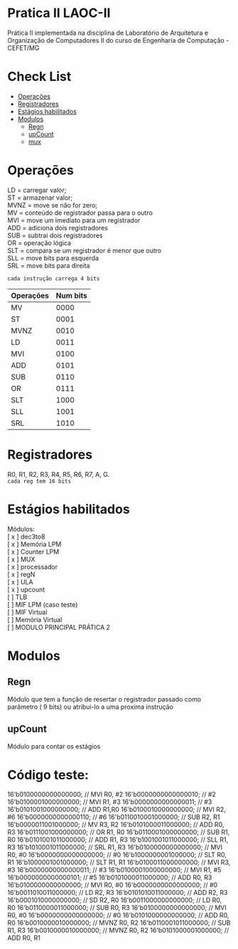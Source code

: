 # Pratica II LAOC-II
Prática II implementada na disciplina de Laboratório de Arquitetura e Organização de Computadores II do curso de Engenharia de Computação - CEFET/MG

Check List
=================

<!--ts-->
   * [Operações](#operacoes)
   * [Registradores](#registradores)
   * [Estágios habilitados](#estagios-habilitados)
   * [Modulos](#modulos)
     * [Regn](#regn)
     * [upCount](#upcount)
     * [mux](#mux)
<!--te-->


Operações
============

LD = carregar valor; <br />
ST = armazenar valor; <br />
MVNZ = move se não for zero; <br />
MV = conteúdo de registrador passa para o outro <br />
MVI = move um imediato para um registrador <br />
ADD = adiciona dois registradores <br />
SUB = subtrai dois registradores <br />
OR = operação lógica <br />
SLT = compara se um registrador é menor que outro <br />
SLL = move bits para esquerda <br />
SRL = move bits para direita <br />

``` cada instrução carrega 4 bits ```

|      Operações      |      Num bits       |
| ------------------- | ------------------- |
|         MV          |        0000         |
|         ST          |        0001         |
|        MVNZ         |        0010         |
|        LD           |        0011         |
|        MVI          |        0100         |
|        ADD          |        0101         |
|        SUB          |        0110         |
|         OR          |        0111         |
|        SLT          |        1000         |
|        SLL          |        1001         |
|        SRL          |        1010         |

Registradores
============
R0, R1, R2, R3, R4, R5, R6, R7, A, G. <br />
``` cada reg tem 16 bits ```


Estágios habilitados
============

Módulos:<br />
[ x ] dec3to8  <br />
[ x ] Memória LPM  <br />
[ x ] Counter LPM  <br />
[ x ] MUX  <br />
[ x ] processador  <br />
[ x ] regN  <br />
[ x ] ULA  <br />
[ x ] upcount  <br /> 
[ ] TLB  <br />
[ ] MIF LPM (caso teste)  <br />
[ ] MIF Virtual  <br />
[ ] Memória Virtual  <br />
[ ] MODULO PRINCIPAL PRÁTICA 2  <br />


Modulos
============
Regn
-----
Módulo que tem a função de resertar o registrador passado como parâmetro ( 9 bits) ou atribui-lo a uma proxima instrução

upCount
-----
Módulo para contar os estágios

Código teste:
============
16'b0100000000000000; // MVI R0, #2
16'b0000000000000010; // #2
16'b0100001000000000; // MVI R1, #3
16'b0000000000000011; // #3
16'b0101001000000000; // ADD R1,R0
16'b0100010000000000; // MVI R2, #6
16'b0000000000000110; // #6
16'b0110010001000000; // SUB R2, R1
16'b0000011001000000; // MV R3, R2
16'b0101000011000000; // ADD R0, R3
16'b0111001000000000; // OR R1, R0
16'b0110001000000000; // SUB R1, R0
16'b0101001011000000; // ADD R1, R3
16'b1001001011000000; // SLL R1, R3
16'b1010001011000000; // SRL R1, R3
16'b0100000000000000; // MVI R0, #0
16'b0000000000000000; // #0
16'b1000000001000000; // SLT R0, R1
16'b1000001001000000; // SLT R1, R1
16'b0100011000000000; // MVI R3, #3
16'b0000000000000011; // #3
16'b0100001000000000; // MVI R1, #5
16'b0000000000000101; // #5
16'b0101000011000000; // ADD R0, R3
16'b0100000000000000; // MVI R0, #0
16'b0000000000000000; // #0
16'b0011010011000000; // LD R2, R3
16'b0101010011000000; // ADD R2, R3
16'b0001010000000000; // SD R2, R0
16'b0011000000000000; // LD R0, R0
16'b0110000011000000; // SUB R0, R3
16'b0100000000000000; // MVI R0, #0
16'b0000000000000000; // #0
16'b0101000000000000; // ADD R0, R0
16'b0010000010000000; // MVNZ R0, R2
16'b0110001011000000; // SUB R1, R3
16'b0010000010000000; // MVNZ R0, R2
16'b0101000001000000; // ADD R0, R1

